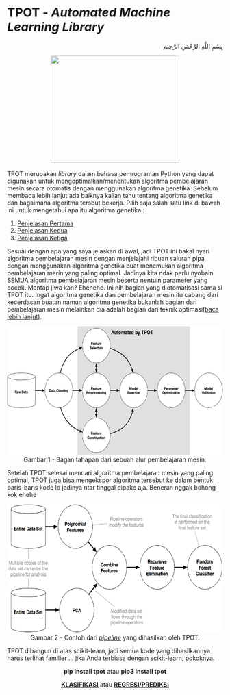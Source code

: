 # TPOT - <i>Automated Machine Learning Library</i> 

<p align="right">
بِسْمِ اللَّهِ الرَّحْمَنِ الرَّحِيم 
</p>
<p align="center"><img src="https://raw.githubusercontent.com/EpistasisLab/tpot/master/images/tpot-logo.jpg" height="250" width="300"/></p>

TPOT merupakan <i>library</i> dalam bahasa pemrograman Python yang dapat digunakan untuk mengoptimalkan/menentukan algoritma pembelajaran mesin secara otomatis dengan menggunakan algoritma genetika. Sebelum membaca lebih lanjut ada baiknya kalian tahu tentang algoritma genetika dan bagaimana algoritma tersbut bekerja. Pilih saja salah satu link di bawah ini untuk mengetahui apa itu algoritma genetika :<br>
1. <a href="https://id.wikipedia.org/wiki/Algoritme_genetik">Penjelasan Pertama</a>
2. <a href="https://github.com/Rakhid16/Python-GA-TPOT/blob/master/Algoritma%20Genetika.pdf">Penjelasan Kedua</a>
3. <a href="https://www.youtube.com/watch?v=2mXcs-CNCB8">Penjelasan Ketiga</a>

Sesuai dengan apa yang saya jelaskan di awal, jadi TPOT ini bakal nyari algoritma pembelajaran mesin dengan menjelajahi ribuan saluran pipa dengan menggunakan algoritma genetika buat menemukan algoritma pembelajaran merin yang paling optimal. Jadinya kita ndak perlu nyobain SEMUA algoritma pembelajaran mesin beserta nentuin parameter yang cocok. Mantap jiwa kan? Ehehehe. Ini nih bagian yang diotomatisasi sama si TPOT itu. Ingat algoritma genetika dan pembelajaran mesin itu cabang dari kecerdasan buatan namun algoritma genetika bukanlah bagian dari pembelajaran mesin melainkan dia adalah bagian dari teknik optimasi<a href="https://en.wikipedia.org/wiki/Metaheuristic">(baca lebih lanjut)</a>.
<p align="center"><img src="https://raw.githubusercontent.com/EpistasisLab/tpot/master/images/tpot-ml-pipeline.png" height="300" width="600"/><br>Gambar 1 - Bagan tahapan dari sebuah alur pembelajaran mesin.</p>

Setelah TPOT selesai mencari algoritma pembelajaran mesin yang paling optimal, TPOT juga bisa mengekspor algoritma tersebut ke dalam bentuk baris-baris kode lo jadinya ntar tinggal dipake aja. Beneran nggak bohong kok ehehe
<p align="center"><img src="https://raw.githubusercontent.com/EpistasisLab/tpot/master/images/tpot-pipeline-example.png" height="300" width="600"/><br>Gambar 2 - Contoh dari <a href="https://id.wikipedia.org/wiki/Pipeline"><i>pipeline</i></a> yang dihasilkan oleh TPOT.</p>

TPOT dibangun di atas scikit-learn, jadi semua kode yang dihasilkannya harus terlihat familier ... jika Anda terbiasa dengan scikit-learn, pokoknya.

<p align="center">
<b>pip install tpot</b> atau <b>pip3 install tpot</b>
</p>

<p align="center">
<b><a href="#">KLASIFIKASI</a></b> atau <b><a href="#">REGRESI/PREDIKSI</a></b>
</p>
